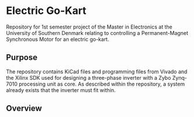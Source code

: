 # Electric Go-Kart
Repository for 1st semester project of the Master in Electronics at the University of Southern Denmark relating to controlling a Permanent-Magnet Synchronous Motor for an electric go-kart.

## Purpose
The repository contains KiCad files and programming files from Vivado and the Xilinx SDK used for designing a three-phase inverter with a Zybo Zynq-7010 processing unit as core. As described within the repository, a system already exists that the inverter must fit within.

## Overview
